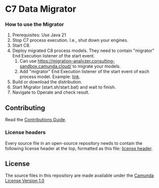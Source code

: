 # C7 Data Migrator


### How to use the Migrator

1. Prerequisites: Use Java 21
1. Stop C7 process execution. I.e., shut down your engines.
1. Start C8.
1. Deploy migrated C8 process models. They need to contain "migrator" End Execution listener of the start event.
   1. Can use https://migration-analyzer.consulting-sandbox.camunda.cloud/ to migrate your models.
   1. Add "migrator" End Execution listener of the start event of each process model. Example: [link](./qa/src/test/resources/io/camunda/migrator/bpmn/c8/simpleProcess.bpmn). 
1. Build or download the distribution.
1. Start Migrator (start.sh/start.bat) and wait to finish.
1. Navigate to Operate and check result.

## Contributing

Read the [Contributions Guide](https://github.com/camunda/camunda-bpm-platform/blob/master/CONTRIBUTING.md).

### License headers

Every source file in an open-source repository needs to contain the following license header at the top, formatted as this file:
[license header](./license/header.txt).

## License

The source files in this repository are made available under the [Camunda License Version 1.0](./CAMUNDA-LICENSE-1.0.txt)
